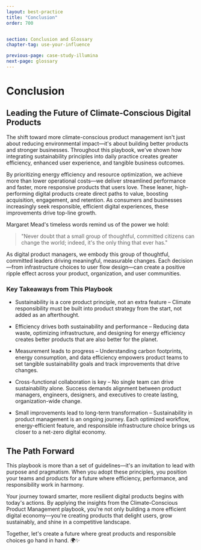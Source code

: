 ```yaml
---
layout: best-practice
title: "Conclusion"
order: 700


section: Conclusion and Glossary
chapter-tag: use-your-influence

previous-page: case-study-illumina
next-page: glossary
---
```


# Conclusion

## **Leading the Future of Climate-Conscious Digital Products**

The shift toward more climate-conscious product management isn't just about reducing environmental impact—it's about building better products and stronger businesses. Throughout this playbook, we've shown how integrating sustainability principles into daily practice creates greater efficiency, enhanced user experience, and tangible business outcomes.

By prioritizing energy efficiency and resource optimization, we achieve more than lower operational costs—we deliver streamlined performance and faster, more responsive products that users love. These leaner, high-performing digital products create direct paths to value, boosting acquisition, engagement, and retention. As consumers and businesses increasingly seek responsible, efficient digital experiences, these improvements drive top-line growth.

Margaret Mead's timeless words remind us of the power we hold:

> "Never doubt that a small group of thoughtful, committed citizens can change the world; indeed, it's the only thing that ever has."
> 

As digital product managers, we embody this group of thoughtful, committed leaders driving meaningful, measurable changes. Each decision—from infrastructure choices to user flow design—can create a positive ripple effect across your product, organization, and user communities.

### **Key Takeaways from This Playbook**

- Sustainability is a core product principle, not an extra feature – Climate responsibility must be built into product strategy from the start, not added as an afterthought.

- Efficiency drives both sustainability and performance – Reducing data waste, optimizing infrastructure, and designing for energy efficiency creates better products that are also better for the planet.

- Measurement leads to progress – Understanding carbon footprints, energy consumption, and data efficiency empowers product teams to set tangible sustainability goals and track improvements that drive changes.

- Cross-functional collaboration is key – No single team can drive sustainability alone. Success demands alignment between product managers, engineers, designers, and executives to create lasting, organization-wide change.

- Small improvements lead to long-term transformation – Sustainability in product management is an ongoing journey. Each optimized workflow, energy-efficient feature, and responsible infrastructure choice brings us closer to a net-zero digital economy.

## **The Path Forward**

This playbook is more than a set of guidelines—it's an invitation to lead with purpose and pragmatism. When you adopt these principles, you position your teams and products for a future where efficiency, performance, and responsibility work in harmony.

Your journey toward smarter, more resilient digital products begins with today's actions. By applying the insights from the Climate-Conscious Product Management playbook, you're not only building a more efficient digital economy—you're creating products that delight users, grow sustainably, and shine in a competitive landscape.

Together, let's create a future where great products and responsible choices go hand in hand. 🌍✨
